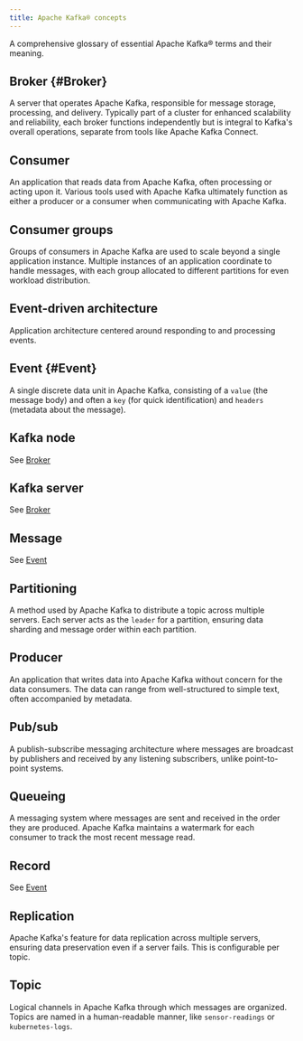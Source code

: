 ```yaml
---
title: Apache Kafka® concepts
---
```


A comprehensive glossary of essential Apache Kafka® terms and their meaning.

## Broker {#Broker}

A server that operates Apache Kafka, responsible for message storage,
processing, and delivery. Typically part of a cluster for enhanced
scalability and reliability, each broker functions independently but is
integral to Kafka's overall operations, separate from tools like Apache
Kafka Connect.

## Consumer

An application that reads data from Apache Kafka, often processing or
acting upon it. Various tools used with Apache Kafka ultimately function
as either a producer or a consumer when communicating with Apache Kafka.

## Consumer groups

Groups of consumers in Apache Kafka are used to scale beyond a single
application instance. Multiple instances of an application coordinate to
handle messages, with each group allocated to different partitions for
even workload distribution.

## Event-driven architecture

Application architecture centered around responding to and processing
events.

## Event {#Event}

A single discrete data unit in Apache Kafka, consisting of a `value`
(the message body) and often a `key` (for quick identification) and
`headers` (metadata about the message).

## Kafka node

See [Broker](#Broker)

## Kafka server

See [Broker](#Broker)

## Message

See [Event](#Event)

## Partitioning

A method used by Apache Kafka to distribute a topic across multiple
servers. Each server acts as the `leader` for a partition, ensuring data
sharding and message order within each partition.

## Producer

An application that writes data into Apache Kafka without concern for
the data consumers. The data can range from well-structured to simple
text, often accompanied by metadata.

## Pub/sub

A publish-subscribe messaging architecture where messages are
broadcast by publishers and received by any listening subscribers,
unlike point-to-point systems.

## Queueing

A messaging system where messages are sent and received in the order
they are produced. Apache Kafka maintains a watermark for each consumer
to track the most recent message read.

## Record

See [Event](#Event)

## Replication

Apache Kafka's feature for data replication across multiple servers,
ensuring data preservation even if a server fails. This is configurable
per topic.

## Topic

Logical channels in Apache Kafka through which messages are organized.
Topics are named in a human-readable manner, like `sensor-readings` or
`kubernetes-logs`.
